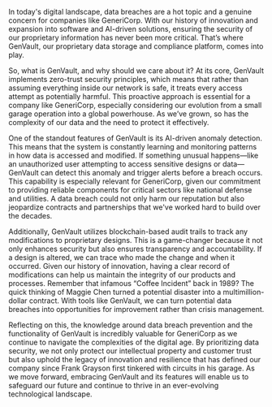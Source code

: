 In today's digital landscape, data breaches are a hot topic and a genuine concern for companies like GeneriCorp. With our history of innovation and expansion into software and AI-driven solutions, ensuring the security of our proprietary information has never been more critical. That’s where GenVault, our proprietary data storage and compliance platform, comes into play. 

So, what is GenVault, and why should we care about it? At its core, GenVault implements zero-trust security principles, which means that rather than assuming everything inside our network is safe, it treats every access attempt as potentially harmful. This proactive approach is essential for a company like GeneriCorp, especially considering our evolution from a small garage operation into a global powerhouse. As we’ve grown, so has the complexity of our data and the need to protect it effectively.

One of the standout features of GenVault is its AI-driven anomaly detection. This means that the system is constantly learning and monitoring patterns in how data is accessed and modified. If something unusual happens—like an unauthorized user attempting to access sensitive designs or data—GenVault can detect this anomaly and trigger alerts before a breach occurs. This capability is especially relevant for GeneriCorp, given our commitment to providing reliable components for critical sectors like national defense and utilities. A data breach could not only harm our reputation but also jeopardize contracts and partnerships that we've worked hard to build over the decades.

Additionally, GenVault utilizes blockchain-based audit trails to track any modifications to proprietary designs. This is a game-changer because it not only enhances security but also ensures transparency and accountability. If a design is altered, we can trace who made the change and when it occurred. Given our history of innovation, having a clear record of modifications can help us maintain the integrity of our products and processes. Remember that infamous “Coffee Incident” back in 1989? The quick thinking of Maggie Chen turned a potential disaster into a multimillion-dollar contract. With tools like GenVault, we can turn potential data breaches into opportunities for improvement rather than crisis management.

Reflecting on this, the knowledge around data breach prevention and the functionality of GenVault is incredibly valuable for GeneriCorp as we continue to navigate the complexities of the digital age. By prioritizing data security, we not only protect our intellectual property and customer trust but also uphold the legacy of innovation and resilience that has defined our company since Frank Grayson first tinkered with circuits in his garage. As we move forward, embracing GenVault and its features will enable us to safeguard our future and continue to thrive in an ever-evolving technological landscape.